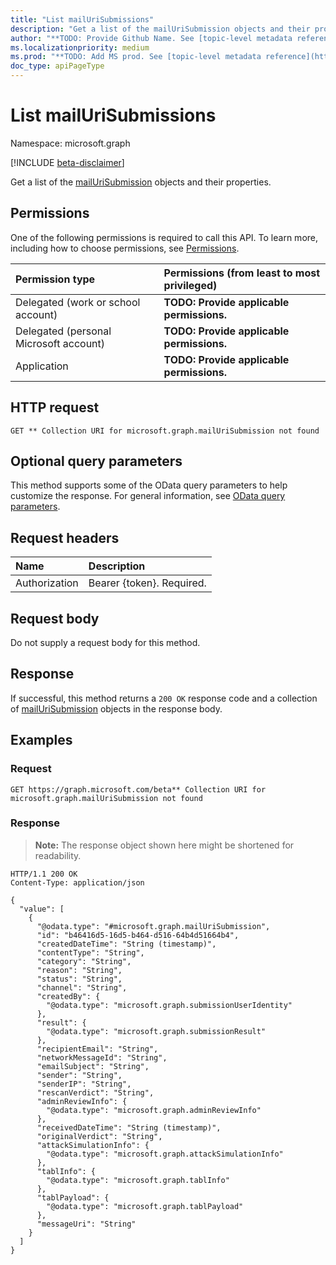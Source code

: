```yaml
---
title: "List mailUriSubmissions"
description: "Get a list of the mailUriSubmission objects and their properties."
author: "**TODO: Provide Github Name. See [topic-level metadata reference](https://msgo.azurewebsites.net/add/document/guidelines/metadata.html#topic-level-metadata)**"
ms.localizationpriority: medium
ms.prod: "**TODO: Add MS prod. See [topic-level metadata reference](https://msgo.azurewebsites.net/add/document/guidelines/metadata.html#topic-level-metadata)**"
doc_type: apiPageType
---
```


# List mailUriSubmissions
Namespace: microsoft.graph

[!INCLUDE [beta-disclaimer](../../includes/beta-disclaimer.md)]

Get a list of the [mailUriSubmission](../resources/mailurisubmission.md) objects and their properties.

## Permissions
One of the following permissions is required to call this API. To learn more, including how to choose permissions, see [Permissions](/graph/permissions-reference).

|Permission type|Permissions (from least to most privileged)|
|:---|:---|
|Delegated (work or school account)|**TODO: Provide applicable permissions.**|
|Delegated (personal Microsoft account)|**TODO: Provide applicable permissions.**|
|Application|**TODO: Provide applicable permissions.**|

## HTTP request

<!-- {
  "blockType": "ignored"
}
-->
``` http
GET ** Collection URI for microsoft.graph.mailUriSubmission not found
```

## Optional query parameters
This method supports some of the OData query parameters to help customize the response. For general information, see [OData query parameters](/graph/query-parameters).

## Request headers
|Name|Description|
|:---|:---|
|Authorization|Bearer {token}. Required.|

## Request body
Do not supply a request body for this method.

## Response

If successful, this method returns a `200 OK` response code and a collection of [mailUriSubmission](../resources/mailurisubmission.md) objects in the response body.

## Examples

### Request
<!-- {
  "blockType": "request",
  "name": "list_mailurisubmission"
}
-->
``` http
GET https://graph.microsoft.com/beta** Collection URI for microsoft.graph.mailUriSubmission not found
```


### Response
>**Note:** The response object shown here might be shortened for readability.
<!-- {
  "blockType": "response",
  "truncated": true,
  "@odata.type": "Collection(microsoft.graph.mailUriSubmission)"
}
-->
``` http
HTTP/1.1 200 OK
Content-Type: application/json

{
  "value": [
    {
      "@odata.type": "#microsoft.graph.mailUriSubmission",
      "id": "b46416d5-16d5-b464-d516-64b4d51664b4",
      "createdDateTime": "String (timestamp)",
      "contentType": "String",
      "category": "String",
      "reason": "String",
      "status": "String",
      "channel": "String",
      "createdBy": {
        "@odata.type": "microsoft.graph.submissionUserIdentity"
      },
      "result": {
        "@odata.type": "microsoft.graph.submissionResult"
      },
      "recipientEmail": "String",
      "networkMessageId": "String",
      "emailSubject": "String",
      "sender": "String",
      "senderIP": "String",
      "rescanVerdict": "String",
      "adminReviewInfo": {
        "@odata.type": "microsoft.graph.adminReviewInfo"
      },
      "receivedDateTime": "String (timestamp)",
      "originalVerdict": "String",
      "attackSimulationInfo": {
        "@odata.type": "microsoft.graph.attackSimulationInfo"
      },
      "tablInfo": {
        "@odata.type": "microsoft.graph.tablInfo"
      },
      "tablPayload": {
        "@odata.type": "microsoft.graph.tablPayload"
      },
      "messageUri": "String"
    }
  ]
}
```

